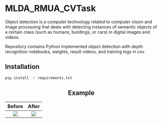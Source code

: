 # MLDA_RMUA_CVTask
<p>Object detection is a computer technology related to computer vision and image processing that deals with detecting instances of semantic objects of a certain class (such as humans, buildings, or cars) in digital images and videos.</p>

<p>Repository contains Python implemented object detection with depth recognition notebooks, weights, result videos, and training logs in csv</p>

## Installation
```bash
pip install -r requirements.txt
```

<h2 align="center">
  Example
</h2>

Before            |  After
:-------------------------:|:-------------------------:
![](https://user-images.githubusercontent.com/84235717/120179045-b37be680-c23c-11eb-8909-ca317ed4c6a6.gif)  |  ![](https://user-images.githubusercontent.com/84235717/120179231-e0c89480-c23c-11eb-90be-b42a351b1e5c.gif)


